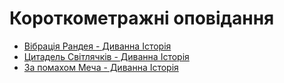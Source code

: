 # Короткометражні оповідання

* [Вібрація Рандея - Диванна Історія](vibrandeu/MAIN.md)
* [Цитадель Світлячків - Диванна Історія](citadell/MAIN.md)
* [За помахом Меча - Диванна Історія](sword/MAIN.md)